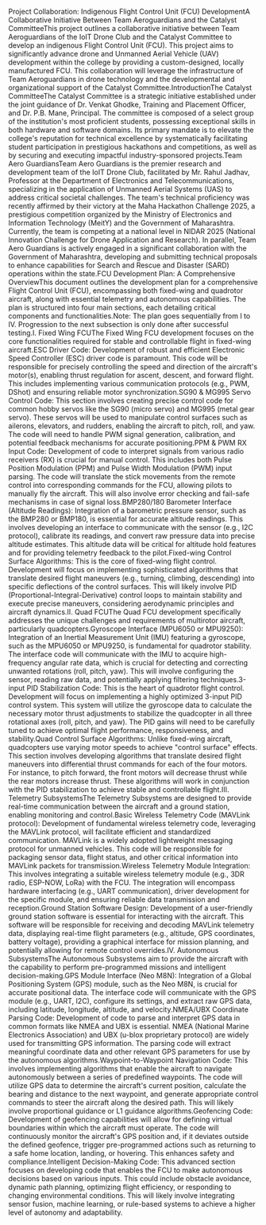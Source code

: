 Project Collaboration: Indigenous Flight Control Unit (FCU) DevelopmentA Collaborative Initiative Between Team Aeroguardians and the Catalyst CommitteeThis project outlines a collaborative initiative between Team Aeroguardians of the IoIT Drone Club and the Catalyst Committee to develop an indigenous Flight Control Unit (FCU). This project aims to significantly advance drone and Unmanned Aerial Vehicle (UAV) development within the college by providing a custom-designed, locally manufactured FCU. This collaboration will leverage the infrastructure of Team Aeroguardians in drone technology and the developmental and organizational support of the Catalyst Committee.IntroductionThe Catalyst CommitteeThe Catalyst Committee is a strategic initiative established under the joint guidance of Dr. Venkat Ghodke, Training and Placement Officer, and Dr. P.B. Mane, Principal. The committee is composed of a select group of the institution's most proficient students, possessing exceptional skills in both hardware and software domains. Its primary mandate is to elevate the college's reputation for technical excellence by systematically facilitating student participation in prestigious hackathons and competitions, as well as by securing and executing impactful industry-sponsored projects.Team Aero GuardiansTeam Aero Guardians is the premier research and development team of the IoIT Drone Club, facilitated by Mr. Rahul Jadhav, Professor at the Department of Electronics and Telecommunications, specializing in the application of Unmanned Aerial Systems (UAS) to address critical societal challenges. The team's technical proficiency was recently affirmed by their victory at the Maha Hackathon Challenge 2025, a prestigious competition organized by the Ministry of Electronics and Information Technology (MeitY) and the Government of Maharashtra. Currently, the team is competing at a national level in NIDAR 2025 (National Innovation Challenge for Drone Application and Research). In parallel, Team Aero Guardians is actively engaged in a significant collaboration with the Government of Maharashtra, developing and submitting technical proposals to enhance capabilities for Search and Rescue and Disaster (SARD) operations within the state.FCU Development Plan: A Comprehensive OverviewThis document outlines the development plan for a comprehensive Flight Control Unit (FCU), encompassing both fixed-wing and quadrotor aircraft, along with essential telemetry and autonomous capabilities. The plan is structured into four main sections, each detailing critical components and functionalities.Note: The plan goes sequentially from I to IV. Progression to the next subsection is only done after successful testing.I. Fixed Wing FCUThe Fixed Wing FCU development focuses on the core functionalities required for stable and controllable flight in fixed-wing aircraft.ESC Driver Code: Development of robust and efficient Electronic Speed Controller (ESC) driver code is paramount. This code will be responsible for precisely controlling the speed and direction of the aircraft's motor(s), enabling thrust regulation for ascent, descent, and forward flight. This includes implementing various communication protocols (e.g., PWM, DShot) and ensuring reliable motor synchronization.SG90 & MG995 Servo Control Code: This section involves creating precise control code for common hobby servos like the SG90 (micro servo) and MG995 (metal gear servo). These servos will be used to manipulate control surfaces such as ailerons, elevators, and rudders, enabling the aircraft to pitch, roll, and yaw. The code will need to handle PWM signal generation, calibration, and potential feedback mechanisms for accurate positioning.PPM & PWM RX Input Code: Development of code to interpret signals from various radio receivers (RX) is crucial for manual control. This includes both Pulse Position Modulation (PPM) and Pulse Width Modulation (PWM) input parsing. The code will translate the stick movements from the remote control into corresponding commands for the FCU, allowing pilots to manually fly the aircraft. This will also involve error checking and fail-safe mechanisms in case of signal loss.BMP280/180 Barometer Interface (Altitude Readings): Integration of a barometric pressure sensor, such as the BMP280 or BMP180, is essential for accurate altitude readings. This involves developing an interface to communicate with the sensor (e.g., I2C protocol), calibrate its readings, and convert raw pressure data into precise altitude estimates. This altitude data will be critical for altitude hold features and for providing telemetry feedback to the pilot.Fixed-wing Control Surface Algorithms: This is the core of fixed-wing flight control. Development will focus on implementing sophisticated algorithms that translate desired flight maneuvers (e.g., turning, climbing, descending) into specific deflections of the control surfaces. This will likely involve PID (Proportional-Integral-Derivative) control loops to maintain stability and execute precise maneuvers, considering aerodynamic principles and aircraft dynamics.II. Quad FCUThe Quad FCU development specifically addresses the unique challenges and requirements of multirotor aircraft, particularly quadcopters.Gyroscope Interface (MPU6050 or MPU9250): Integration of an Inertial Measurement Unit (IMU) featuring a gyroscope, such as the MPU6050 or MPU9250, is fundamental for quadrotor stability. The interface code will communicate with the IMU to acquire high-frequency angular rate data, which is crucial for detecting and correcting unwanted rotations (roll, pitch, yaw). This will involve configuring the sensor, reading raw data, and potentially applying filtering techniques.3-input PID Stabilization Code: This is the heart of quadrotor flight control. Development will focus on implementing a highly optimized 3-input PID control system. This system will utilize the gyroscope data to calculate the necessary motor thrust adjustments to stabilize the quadcopter in all three rotational axes (roll, pitch, and yaw). The PID gains will need to be carefully tuned to achieve optimal flight performance, responsiveness, and stability.Quad Control Surface Algorithms: Unlike fixed-wing aircraft, quadcopters use varying motor speeds to achieve "control surface" effects. This section involves developing algorithms that translate desired flight maneuvers into differential thrust commands for each of the four motors. For instance, to pitch forward, the front motors will decrease thrust while the rear motors increase thrust. These algorithms will work in conjunction with the PID stabilization to achieve stable and controllable flight.III. Telemetry SubsystemsThe Telemetry Subsystems are designed to provide real-time communication between the aircraft and a ground station, enabling monitoring and control.Basic Wireless Telemetry Code (MAVLink protocol): Development of fundamental wireless telemetry code, leveraging the MAVLink protocol, will facilitate efficient and standardized communication. MAVLink is a widely adopted lightweight messaging protocol for unmanned vehicles. This code will be responsible for packaging sensor data, flight status, and other critical information into MAVLink packets for transmission.Wireless Telemetry Module Integration: This involves integrating a suitable wireless telemetry module (e.g., 3DR radio, ESP-NOW, LoRa) with the FCU. The integration will encompass hardware interfacing (e.g., UART communication), driver development for the specific module, and ensuring reliable data transmission and reception.Ground Station Software Design: Development of a user-friendly ground station software is essential for interacting with the aircraft. This software will be responsible for receiving and decoding MAVLink telemetry data, displaying real-time flight parameters (e.g., altitude, GPS coordinates, battery voltage), providing a graphical interface for mission planning, and potentially allowing for remote control overrides.IV. Autonomous SubsystemsThe Autonomous Subsystems aim to provide the aircraft with the capability to perform pre-programmed missions and intelligent decision-making.GPS Module Interface (Neo M8N): Integration of a Global Positioning System (GPS) module, such as the Neo M8N, is crucial for accurate positional data. The interface code will communicate with the GPS module (e.g., UART, I2C), configure its settings, and extract raw GPS data, including latitude, longitude, altitude, and velocity.NMEA/UBX Coordinate Parsing Code: Development of code to parse and interpret GPS data in common formats like NMEA and UBX is essential. NMEA (National Marine Electronics Association) and UBX (u-blox proprietary protocol) are widely used for transmitting GPS information. The parsing code will extract meaningful coordinate data and other relevant GPS parameters for use by the autonomous algorithms.Waypoint-to-Waypoint Navigation Code: This involves implementing algorithms that enable the aircraft to navigate autonomously between a series of predefined waypoints. The code will utilize GPS data to determine the aircraft's current position, calculate the bearing and distance to the next waypoint, and generate appropriate control commands to steer the aircraft along the desired path. This will likely involve proportional guidance or L1 guidance algorithms.Geofencing Code: Development of geofencing capabilities will allow for defining virtual boundaries within which the aircraft must operate. The code will continuously monitor the aircraft's GPS position and, if it deviates outside the defined geofence, trigger pre-programmed actions such as returning to a safe home location, landing, or hovering. This enhances safety and compliance.Intelligent Decision-Making Code: This advanced section focuses on developing code that enables the FCU to make autonomous decisions based on various inputs. This could include obstacle avoidance, dynamic path planning, optimizing flight efficiency, or responding to changing environmental conditions. This will likely involve integrating sensor fusion, machine learning, or rule-based systems to achieve a higher level of autonomy and adaptability.
